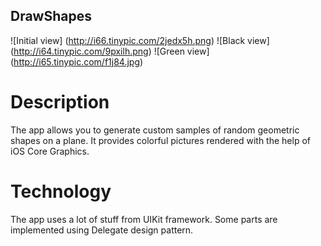 ## DrawShapes

![Initial view]
(http://i66.tinypic.com/2jedx5h.png)
![Black view]
(http://i64.tinypic.com/9pxilh.png)
![Green view]
(http://i65.tinypic.com/f1j84.jpg)


# Description

The app allows you to generate custom samples of random geometric shapes on a plane. It provides colorful pictures rendered with the help of iOS Core Graphics.

# Technology

The app uses a lot of stuff from UIKit framework. Some parts are implemented using Delegate design pattern.
